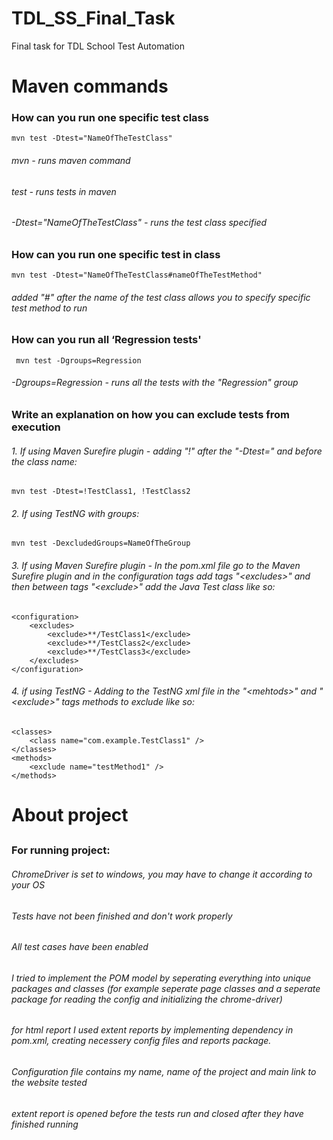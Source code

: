 # TDL_SS_Final_Task
Final task for TDL School Test Automation
# Maven commands
### **How can you run one specific test class**
    mvn test -Dtest="NameOfTheTestClass"
###### mvn - runs maven command
###### test - runs tests in maven
###### -Dtest="NameOfTheTestClass" - runs the test class specified
####
### **How can you run one specific test in class**
    mvn test -Dtest="NameOfTheTestClass#nameOfTheTestMethod"
###### added "#" after the name of the test class allows you to specify specific test method to run
####
### **How can you run all ‘Regression tests'**
     mvn test -Dgroups=Regression
###### -Dgroups=Regression - runs all the tests with the "Regression" group
####
### **Write an explanation on how you can exclude tests from execution**
###### 1. If using Maven Surefire plugin - adding "!" after the "-Dtest=" and before the class name:
    mvn test -Dtest=!TestClass1, !TestClass2
###### 2. If using TestNG with groups:
    mvn test -DexcludedGroups=NameOfTheGroup
###### 3. If using Maven Surefire plugin - In the pom.xml file go to the Maven Surefire plugin and in the configuration tags add tags "\<excludes>\" and then between tags "\<exclude>\" add the Java Test class like so:
    <configuration>
        <excludes>
            <exclude>**/TestClass1</exclude>
            <exclude>**/TestClass2</exclude>
            <exclude>**/TestClass3</exclude>
        </excludes>
    </configuration>
###### 4. if using TestNG - Adding to the TestNG xml file in the "\<mehtods>\" and "\<exclude>\" tags methods to exclude like so:
    <classes>
        <class name="com.example.TestClass1" />
    </classes>
    <methods>
        <exclude name="testMethod1" />
    </methods>
#
# About project
##
### For running project:
###### ChromeDriver is set to windows, you may have to change it according to your OS
###### Tests have not been finished and don't work properly
###### All test cases have been enabled
###### I tried to implement the POM model by seperating everything into unique packages and classes (for example seperate page classes and a seperate package for reading the config and initializing the chrome-driver)
###### for html report I used extent reports by implementing dependency in pom.xml, creating necessery config files and reports package.
###### Configuration file contains my name, name of the project and main link to the website tested
###### extent report is opened before the tests run and closed after they have finished running
#
